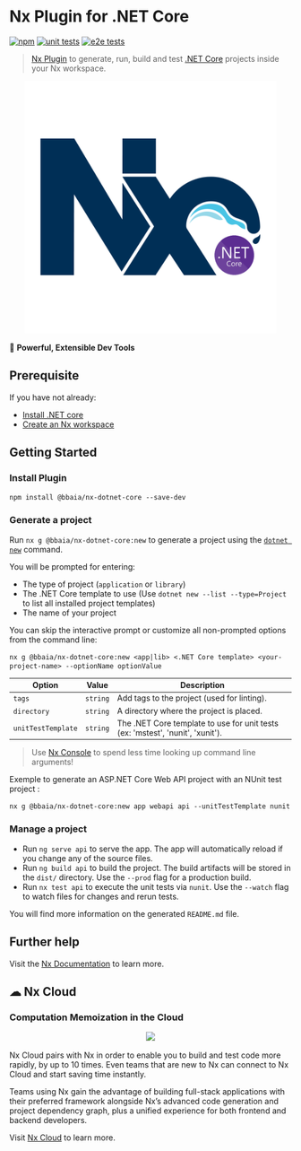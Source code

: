 # Nx Plugin for .NET Core

[![npm](https://img.shields.io/npm/v/@bbaia/nx-dotnet-core?style=flat-square)](https://www.npmjs.com/package/@bbaia/nx-dotnet-core)
[![unit tests](https://github.com/bbaia/nx-dotnet-core/actions/workflows/unit-tests.yml/badge.svg)](https://github.com/bbaia/nx-dotnet-core/actions/workflows/unit-tests.yml)
[![e2e tests](https://github.com/bbaia/nx-dotnet-core/actions/workflows/e2e-tests.yml/badge.svg)](https://github.com/bbaia/nx-dotnet-core/actions/workflows/e2e-tests.yml)

> [Nx Plugin](https://nx.dev) to generate, run, build and test [.NET Core](https://dotnet.microsoft.com/) projects inside your Nx workspace.

<p style="text-align: center;"><img src="https://raw.githubusercontent.com/bbaia/nx-dotnet-core/master/images/nx-dotnet-core-logo.png" width="450"></p>

🔎 **Powerful, Extensible Dev Tools**

## Prerequisite

If you have not already:

- [Install .NET core](https://docs.microsoft.com/en-us/dotnet/core/install/)
- [Create an Nx workspace](https://github.com/nrwl/nx#creating-an-nx-workspace)

## Getting Started

### Install Plugin

```
npm install @bbaia/nx-dotnet-core --save-dev
```

### Generate a project

Run `nx g @bbaia/nx-dotnet-core:new` to generate a project using the [`dotnet new`](https://docs.microsoft.com/en-us/dotnet/core/tools/dotnet-new) command.

You will be prompted for entering:

- The type of project (`application` or `library`)
- The .NET Core template to use (Use `dotnet new --list --type=Project` to list all installed project templates)
- The name of your project

You can skip the interactive prompt or customize all non-prompted options from the command line:

```
nx g @bbaia/nx-dotnet-core:new <app|lib> <.NET Core template> <your-project-name> --optionName optionValue
```

| Option             | Value    | Description                                                                    |
| ------------------ | -------- | ------------------------------------------------------------------------------ |
| `tags`             | `string` | Add tags to the project (used for linting).                                    |
| `directory`        | `string` | A directory where the project is placed.                                       |
| `unitTestTemplate` | `string` | The .NET Core template to use for unit tests (ex: 'mstest', 'nunit', 'xunit'). |

> Use [Nx Console](https://nx.dev/latest/angular/getting-started/console) to spend less time looking up command line arguments!

Exemple to generate an ASP.NET Core Web API project with an NUnit test project :

```
nx g @bbaia/nx-dotnet-core:new app webapi api --unitTestTemplate nunit
```

### Manage a project

- Run `ng serve api` to serve the app. The app will automatically reload if you change any of the source files.
- Run `ng build api` to build the project. The build artifacts will be stored in the `dist/` directory. Use the `--prod` flag for a production build.
- Run `nx test api` to execute the unit tests via `nunit`. Use the `--watch` flag to watch files for changes and rerun tests.

You will find more information on the generated `README.md` file.

## Further help

Visit the [Nx Documentation](https://nx.dev) to learn more.

## ☁ Nx Cloud

### Computation Memoization in the Cloud

<p style="text-align: center;"><img src="https://raw.githubusercontent.com/nrwl/nx/master/images/nx-cloud-card.png"></p>

Nx Cloud pairs with Nx in order to enable you to build and test code more rapidly, by up to 10 times. Even teams that are new to Nx can connect to Nx Cloud and start saving time instantly.

Teams using Nx gain the advantage of building full-stack applications with their preferred framework alongside Nx’s advanced code generation and project dependency graph, plus a unified experience for both frontend and backend developers.

Visit [Nx Cloud](https://nx.app/) to learn more.
